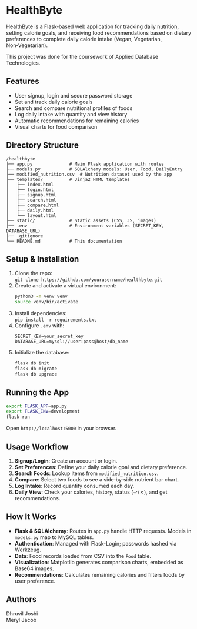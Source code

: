 # HealthByte

HealthByte is a Flask‑based web application for tracking daily nutrition, setting calorie goals, and receiving food recommendations based on dietary preferences to complete daily calorie intake (Vegan, Vegetarian, Non‑Vegetarian).  

This project was done for the coursework of Applied Database Technologies.

## Features
- User signup, login and secure password storage
- Set and track daily calorie goals
- Search and compare nutritional profiles of foods
- Log daily intake with quantity and view history
- Automatic recommendations for remaining calories
- Visual charts for food comparison

## Directory Structure
```
/healthbyte
├── app.py              # Main Flask application with routes
├── models.py           # SQLAlchemy models: User, Food, DailyEntry
├── modified_nutrition.csv  # Nutrition dataset used by the app
├── templates/          # Jinja2 HTML templates
│   ├── index.html
│   ├── login.html
│   ├── signup.html
│   ├── search.html
│   ├── compare.html
│   ├── daily.html
│   └── layout.html
├── static/             # Static assets (CSS, JS, images)
├── .env                # Environment variables (SECRET_KEY, DATABASE_URL)
├── .gitignore
└── README.md           # This documentation
```

## Setup & Installation
1. Clone the repo:  
   `git clone https://github.com/yourusername/healthbyte.git`  
2. Create and activate a virtual environment:  
   ```bash
   python3 -m venv venv
   source venv/bin/activate
   ```
3. Install dependencies:  
   `pip install -r requirements.txt`  
4. Configure `.env` with:  
   ```
   SECRET_KEY=your_secret_key
   DATABASE_URL=mysql://user:pass@host/db_name
   ```
5. Initialize the database:  
   ```bash
   flask db init
   flask db migrate
   flask db upgrade
   ```

## Running the App
```bash
export FLASK_APP=app.py
export FLASK_ENV=development
flask run
```
Open `http://localhost:5000` in your browser.

## Usage Workflow
1. **Signup/Login**: Create an account or login.
2. **Set Preferences**: Define your daily calorie goal and dietary preference.
3. **Search Foods**: Lookup items from `modified_nutrition.csv`.
4. **Compare**: Select two foods to see a side‑by‑side nutrient bar chart.
5. **Log Intake**: Record quantity consumed each day.
6. **Daily View**: Check your calories, history, status (✓/✗), and get recommendations.

## How It Works
- **Flask & SQLAlchemy**: Routes in `app.py` handle HTTP requests. Models in `models.py` map to MySQL tables.
- **Authentication**: Managed with Flask-Login; passwords hashed via Werkzeug.
- **Data**: Food records loaded from CSV into the `Food` table.
- **Visualization**: Matplotlib generates comparison charts, embedded as Base64 images.
- **Recommendations**: Calculates remaining calories and filters foods by user preference.

## Authors
Dhruvil Joshi<br>
Meryl Jacob
